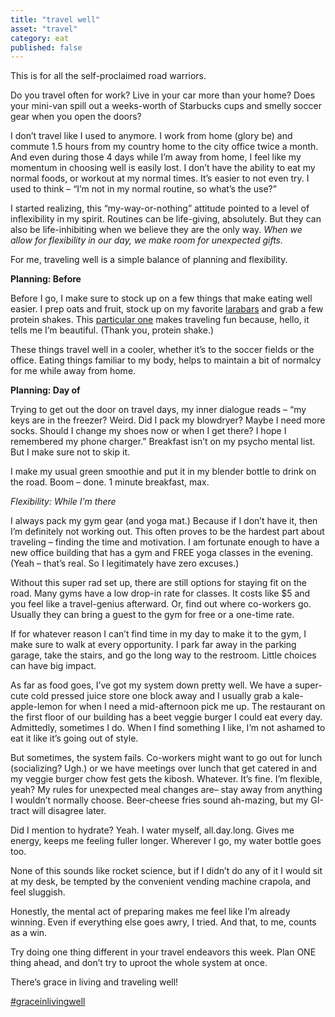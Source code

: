 ```yaml
---
title: "travel well"
asset: "travel" 
category: eat
published: false
---
```

This is for all the self-proclaimed road warriors.

Do you travel often for work? Live in your car more than your home? Does your mini-van spill out a weeks-worth of Starbucks cups and smelly soccer gear when you open the doors?

I don’t travel like I used to anymore. I work from home (glory be) and commute 1.5 hours from my country home to the city office twice a month. And even during those 4 days while I’m away from home, I feel like my momentum in choosing well is easily lost. I don’t have the ability to eat my normal foods, or workout at my normal times. It’s easier to not even try. I used to think – “I’m not in my normal routine, so what’s the use?”

I started realizing, this “my-way-or-nothing” attitude pointed to a level of inflexibility in my spirit. Routines can be life-giving, absolutely. But they can also be life-inhibiting when we believe they are the only way. _When we allow for flexibility in our day, we make room for unexpected gifts._

For me, traveling well is a simple balance of planning and flexibility. 

**Planning: Before**

Before I go, I make sure to stock up on a few things that make eating well easier. I prep oats and fruit, stock up on my favorite [larabars](http://shop.larabar.com/ALT-PROTEIN-Chocolate-Peanut-Butter/p/LARA-51063&c=LaraBar@Alt) and grab a few protein shakes. This [particular one](http://www.drinksvelte.com/) makes traveling fun because, hello, it tells me I’m beautiful. (Thank you, protein shake.)

These things travel well in a cooler, whether it’s to the soccer fields or the office. Eating things familiar to my body, helps to maintain a bit of normalcy for me while away from home.

**Planning: Day of**

Trying to get out the door on travel days, my inner dialogue reads – “my keys are in the freezer? Weird. Did I pack my blowdryer? Maybe I need more socks. Should I change my shoes now or when I get there? I hope I remembered my phone charger.”
Breakfast isn’t on my psycho mental list. But I make sure not to skip it.

I make my usual green smoothie and put it in my blender bottle to drink on the road. Boom – done. 1 minute breakfast, max.  

*Flexibility: While I’m there*

I always pack my gym gear (and yoga mat.) Because if I don’t have it, then I’m definitely not working out. This often proves to be the hardest part about traveling – finding the time and motivation. I am fortunate enough to have a new office building that has a gym and FREE yoga classes in the evening. (Yeah – that’s real. So I legitimately have zero excuses.)

Without this super rad set up, there are still options for staying fit on the road. Many gyms have a low drop-in rate for classes. It costs like $5 and you feel like a travel-genius afterward. Or, find out where co-workers go. Usually they can bring a guest to the gym for free or a one-time rate. 

If for whatever reason I can’t find time in my day to make it to the gym, I make sure to walk at every opportunity. I park far away in the parking garage, take the stairs, and go the long way to the restroom. Little choices can have big impact.

As far as food goes, I’ve got my system down pretty well. We have a super-cute cold pressed juice store one block away and I usually grab a kale-apple-lemon for when I need a mid-afternoon pick me up. The restaurant on the first floor of our building has a beet veggie burger I could eat every day. Admittedly, sometimes I do. When I find something I like, I’m not ashamed to eat it like it’s going out of style.

But sometimes, the system fails. Co-workers might want to go out for lunch (socializing? Ugh.) or we have meetings over lunch that get catered in and my veggie burger chow fest gets the kibosh. Whatever. It’s fine. I’m flexible, yeah? My rules for unexpected meal changes are– stay away from anything I wouldn’t normally choose. Beer-cheese fries sound ah-mazing, but my GI-tract will disagree later.

Did I mention to hydrate? Yeah. I water myself, all.day.long. Gives me energy, keeps me feeling fuller longer. Wherever I go, my water bottle goes too.

None of this sounds like rocket science, but if I didn’t do any of it I would sit at my desk, be tempted by the convenient vending machine crapola, and feel sluggish.

Honestly, the mental act of preparing makes me feel like I’m already winning. Even if everything else goes awry, I tried. And that, to me, counts as a win.

Try doing one thing different in your travel endeavors this week. Plan ONE thing ahead, and don’t try to uproot the whole system at once. 

There’s grace in living and traveling well!

[#graceinlivingwell](https://www.instagram.com/explore/tags/graceinlivingwell/)
